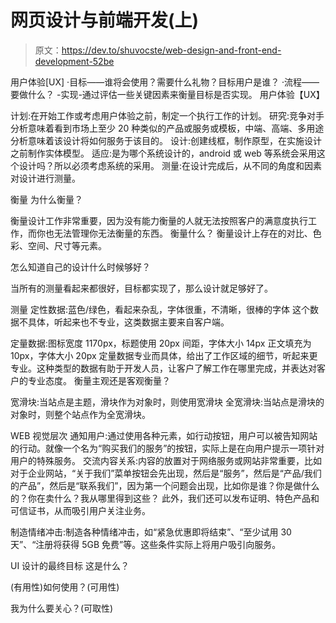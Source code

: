 # 网页设计与前端开发(上)

> 原文：<https://dev.to/shuvocste/web-design-and-front-end-development-52be>

用户体验[UX]
·目标——谁将会使用？需要什么礼物？目标用户是谁？
·流程——要做什么？
-实现-通过评估一些关键因素来衡量目标是否实现。
用户体验【UX】

计划:在开始工作或考虑用户体验之前，制定一个执行工作的计划。
研究:竞争对手分析意味着看到市场上至少 20 种类似的产品或服务或模板，中端、高端、多用途分析意味着该设计将如何服务于该目的。
设计:创建线框，制作原型，在实施设计之前制作实体模型。
适应:是为哪个系统设计的，android 或 web 等系统会采用这个设计吗？所以必须考虑系统的采用。
测量:在设计完成后，从不同的角度和因素对设计进行测量。

衡量
为什么衡量？

衡量设计工作非常重要，因为没有能力衡量的人就无法按照客户的满意度执行工作，而你也无法管理你无法衡量的东西。
衡量什么？
衡量设计上存在的对比、色彩、空间、尺寸等元素。

怎么知道自己的设计什么时候够好？

当所有的测量看起来都很好，目标都实现了，那么设计就足够好了。

测量
定性数据:蓝色/绿色，看起来杂乱，字体很重，不清晰，很棒的字体
这个数据不具体，听起来也不专业，这类数据主要来自客户端。

定量数据:图标宽度 1170px，标题使用 20px 间距，字体大小 14px 正文填充为 10px，字体大小 20px
定量数据专业而具体，给出了工作区域的细节，听起来更专业。这种类型的数据有助于开发人员，让客户了解工作在哪里完成，并表达对客户的专业态度。
衡量主观还是客观衡量？

宽滑块:当站点是主题，滑块作为对象时，则使用宽滑块
全宽滑块:当站点是滑块的对象时，则整个站点作为全宽滑块。

WEB 视觉层次
通知用户:通过使用各种元素，如行动按钮，用户可以被告知网站的行动。就像一个名为“购买我们的服务”的按钮，实际上是在向用户提示一项针对用户的特殊服务。
交流内容关系:内容的放置对于网络服务或网站非常重要，比如对于企业网站，“关于我们”菜单按钮会先出现，然后是“服务”，然后是“产品/我们的产品”，然后是“联系我们”，因为第一个问题会出现，比如你是谁？你是做什么的？你在卖什么？我从哪里得到这些？
此外，我们还可以发布证明、特色产品和可信证书，从而吸引用户关注业务。

制造情绪冲击:制造各种情绪冲击，如“紧急优惠即将结束”、“至少试用 30 天”、“注册将获得 5GB 免费”等。这些条件实际上将用户吸引向服务。

UI 设计的最终目标
这是什么？

(有用性)如何使用？(可用性)

我为什么要关心？(可取性)